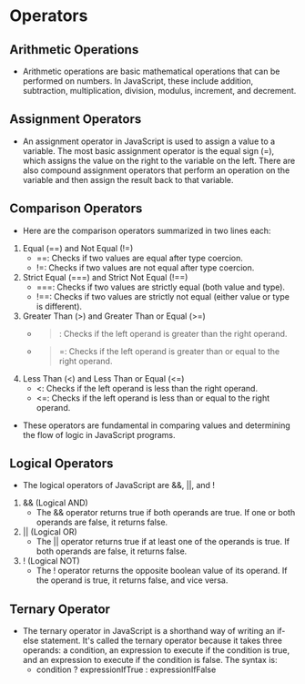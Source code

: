 # Operators

## Arithmetic Operations

- Arithmetic operations are basic mathematical operations that can be performed on numbers. In JavaScript, these include addition, subtraction, multiplication, division, modulus, increment, and decrement.

## Assignment Operators

- An assignment operator in JavaScript is used to assign a value to a variable. The most basic assignment operator is the equal sign (=), which assigns the value on the right to the variable on the left. There are also compound assignment operators that perform an operation on the variable and then assign the result back to that variable.

## Comparison Operators

- Here are the comparison operators summarized in two lines each:

1. Equal (==) and Not Equal (!=)
   - ==: Checks if two values are equal after type coercion.
   - !=: Checks if two values are not equal after type coercion.
2. Strict Equal (===) and Strict Not Equal (!==)
   - ===: Checks if two values are strictly equal (both value and type).
   - !==: Checks if two values are strictly not equal (either value or type is different).
3. Greater Than (>) and Greater Than or Equal (>=)
   - > : Checks if the left operand is greater than the right operand.
   - > =: Checks if the left operand is greater than or equal to the right operand.
4. Less Than (<) and Less Than or Equal (<=)
   - <: Checks if the left operand is less than the right operand.
   - <=: Checks if the left operand is less than or equal to the right operand.

- These operators are fundamental in comparing values and determining the flow of logic in JavaScript programs.

## Logical Operators

- The logical operators of JavaScript are &&, ||, and !

1. && (Logical AND)
   - The && operator returns true if both operands are true. If one or both operands are false, it returns false.
2. || (Logical OR)
   - The || operator returns true if at least one of the operands is true. If both operands are false, it returns false.
3. ! (Logical NOT)
   - The ! operator returns the opposite boolean value of its operand. If the operand is true, it returns false, and vice versa.

## Ternary Operator

- The ternary operator in JavaScript is a shorthand way of writing an if-else statement. It's called the ternary operator because it takes three operands: a condition, an expression to execute if the condition is true, and an expression to execute if the condition is false. The syntax is:
  - condition ? expressionIfTrue : expressionIfFalse
